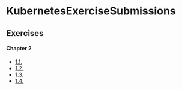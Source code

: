 # KubernetesExerciseSubmissions

## Exercises

#### Chapter 2

* [1.1.](https://github.com/ritzAmp/MOOC_k8sExerciseSubmissions/tree/1.1/Log%20Output)
* [1.2.](https://github.com/ritzAmp/MOOC_k8sExerciseSubmissions/tree/1.2/Todo%20App)
* [1.3.](https://github.com/ritzAmp/MOOC_k8sExerciseSubmissions/tree/1.3/Log%20Output)
* [1.4.](https://github.com/ritzAmp/MOOC_k8sExerciseSubmissions/tree/1.4/Todo%20App/)

